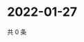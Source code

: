 # 2022-01-27

共 0 条

<!-- BEGIN WEIBO -->
<!-- 最后更新时间 Thu Jan 27 2022 12:17:30 GMT+0800 (China Standard Time) -->

<!-- END WEIBO -->
